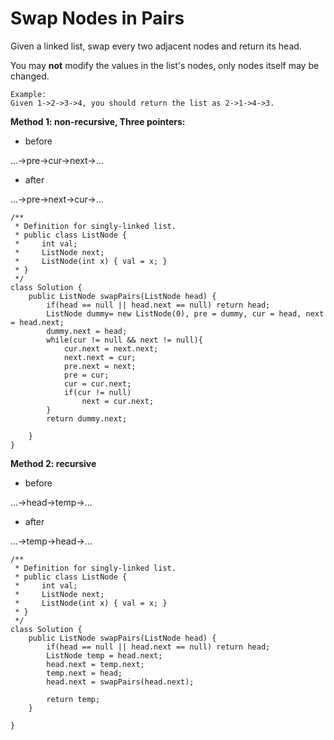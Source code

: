 # Swap Nodes in Pairs

Given a linked list, swap every two adjacent nodes and return its head.

You may **not** modify the values in the list's nodes, only nodes itself may be changed.

```
Example:
Given 1->2->3->4, you should return the list as 2->1->4->3.
```


**Method 1: non-recursive, Three pointers:**
* before

...->pre->cur->next->...

* after

...->pre->next->cur->...



```
/**
 * Definition for singly-linked list.
 * public class ListNode {
 *     int val;
 *     ListNode next;
 *     ListNode(int x) { val = x; }
 * }
 */
class Solution {
    public ListNode swapPairs(ListNode head) {
        if(head == null || head.next == null) return head;       
        ListNode dummy= new ListNode(0), pre = dummy, cur = head, next = head.next;
        dummy.next = head;  
        while(cur != null && next != null){
            cur.next = next.next;
            next.next = cur;
            pre.next = next;
            pre = cur;
            cur = cur.next;
            if(cur != null)
                next = cur.next;
        }      
        return dummy.next;
        
    }
}
```

**Method 2: recursive**

* before

...->head->temp->...

* after

...->temp->head->...

```
/**
 * Definition for singly-linked list.
 * public class ListNode {
 *     int val;
 *     ListNode next;
 *     ListNode(int x) { val = x; }
 * }
 */
class Solution {
    public ListNode swapPairs(ListNode head) {
        if(head == null || head.next == null) return head;
        ListNode temp = head.next;
        head.next = temp.next;
        temp.next = head;
        head.next = swapPairs(head.next);

        return temp;
    }
        
}
```
